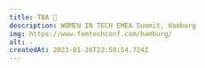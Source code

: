 ```yaml
---
title: TBA 🍿
description: WOMEN IN TECH EMEA Summit, Hamburg
img: https://www.femtechconf.com/hamburg/
alt: -
createdAt: 2023-01-26T22:50:54.724Z
---
```

